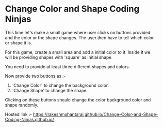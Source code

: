 # Change Color and Shape Coding Ninjas
This time let's make a small game where user clicks on buttons provided and the color or the shape changes. The user then have to tell which color or shape it is.

For this game, create a small area and add a initial color to it. Inside it we will be providing shapes with 'square' as initial shape.

You need to provide at least three different shapes and colors.

Now provide two buttons as :-
1. 'Change Color' to change the background color.
2. 'Change Shape' to change the shape.

Clicking on these buttons should change the color background color and shape randomly. 

Hosted link :- https://rakeshmohantarai.github.io/Change-Color-and-Shape-Coding-Ninjas.github.io/
